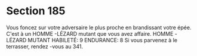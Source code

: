 # Section 185

Vous foncez sur votre adversaire le plus proche en brandissant
votre épée. C'est à un HOMME -LÉZARD mutant que vous avez
affaire.
HOMME -LÉZARD  MUTANT  HABILETÉ: 9  ENDURANCE: 8
Si vous parvenez à le terrasser, rendez -vous au  341.